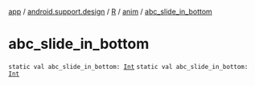[app](../../../index.md) / [android.support.design](../../index.md) / [R](../index.md) / [anim](index.md) / [abc_slide_in_bottom](./abc_slide_in_bottom.md)

# abc_slide_in_bottom

`static val abc_slide_in_bottom: `[`Int`](https://kotlinlang.org/api/latest/jvm/stdlib/kotlin/-int/index.html)
`static val abc_slide_in_bottom: `[`Int`](https://kotlinlang.org/api/latest/jvm/stdlib/kotlin/-int/index.html)